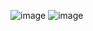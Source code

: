 ![image](https://github.com/user-attachments/assets/dad72cd7-a8cf-46d4-b473-fb79de7c602c)
![image](https://github.com/user-attachments/assets/e0e43bfb-9948-484c-b3d2-24c38617220d)

